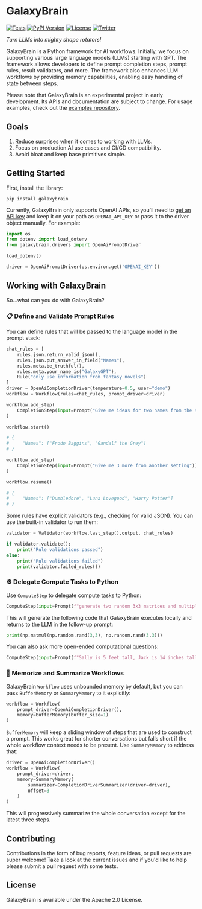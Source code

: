# GalaxyBrain

[![Tests](https://github.com/galaxybrain-labs/galaxybrain/actions/workflows/tests.yml/badge.svg)](https://github.com/galaxybrain-labs/galaxybrain/actions/workflows/tests.yml)
[![PyPI Version](https://img.shields.io/pypi/v/galaxybrain.svg)](https://pypi.python.org/pypi/galaxybrain)
[![License](https://img.shields.io/badge/License-Apache%202.0-blue.svg)](https://github.com/gitbucket/gitbucket/blob/master/LICENSE)
[![Twitter](https://img.shields.io/twitter/url/https/twitter.com/GetGalaxyBrain.svg?style=social&label=Follow%20%40GetGalaxyBrain)](https://twitter.com/GetGalaxyBrain)

_Turn LLMs into mighty shape rotators!_

GalaxyBrain is a Python framework for AI workflows. Initially, we focus on supporting various large language models (LLMs) starting with GPT. The framework allows developers to define prompt completion steps, prompt rules, result validators, and more. The framework also enhances LLM workflows by providing memory capabilities, enabling easy handling of state between steps.

Please note that GalaxyBrain is an experimental project in early development. Its APIs and documentation are subject to change. For usage examples, check out the [examples repository](https://github.com/galaxybrain-labs/galaxybrain-examples).

## Goals

1. Reduce surprises when it comes to working with LLMs.
1. Focus on production AI use cases and CI/CD compatibility.
1. Avoid bloat and keep base primitives simple.

## Getting Started
First, install the library:

```
pip install galaxybrain
```

Currently, GalaxyBrain only supports OpenAI APIs, so you'll need to [get an API key](https://beta.openai.com/account/api-keys) and keep it on your path as `OPENAI_API_KEY` or pass it to the driver object manually. For example:

```python
import os
from dotenv import load_dotenv
from galaxybrain.drivers import OpenAiPromptDriver

load_dotenv()

driver = OpenAiPromptDriver(os.environ.get('OPENAI_KEY'))
```

## Working with GalaxyBrain

So...what can you do with GalaxyBrain?

### 📋 Define and Validate Prompt Rules

You can define rules that will be passed to the language model in the prompt stack:

```python
chat_rules = [
    rules.json.return_valid_json(),
    rules.json.put_answer_in_field("Names"),
    rules.meta.be_truthful(),
    rules.meta.your_name_is("GalaxyGPT"),
    Rule("only use information from fantasy novels")
]
driver = OpenAiCompletionDriver(temperature=0.5, user="demo")
workflow = Workflow(rules=chat_rules, prompt_driver=driver)

workflow.add_step(
    CompletionStep(input=Prompt("Give me ideas for two names from the same setting"))
)

workflow.start()

# {
#     "Names": ["Frodo Baggins", "Gandalf the Grey"]
# }

workflow.add_step(
    CompletionStep(input=Prompt("Give me 3 more from another setting"))
)

workflow.resume()

# {
#     "Names": ["Dumbledore", "Luna Lovegood", "Harry Potter"]
# }
```

Some rules have explicit validators (e.g., checking for valid JSON). You can use the built-in validator to run them:

```python
validator = Validator(workflow.last_step().output, chat_rules)

if validator.validate():
    print("Rule validations passed")
else:
    print("Rule validations failed")
    print(validator.failed_rules())
```

### ⚙️ Delegate Compute Tasks to Python

Use `ComputeStep` to delegate compute tasks to Python:

```python
ComputeStep(input=Prompt(f"generate two random 3x3 matrices and multiply them"))
```

This will generate the following code that GalaxyBrain executes locally and returns to the LLM in the follow-up prompt:

```python
print(np.matmul(np.random.rand(3,3), np.random.rand(3,3)))
```

You can also ask more open-ended computational questions:
```python
ComputeStep(input=Prompt(f"Sally is 5 feet tall, Jack is 14 inches taller than Sally. How tall is Jack?"))
```

### 💾 Memorize and Summarize Workflows

GalaxyBrain `Workflow` uses unbounded memory by default, but you can pass `BufferMemory` or `SummaryMemory` to it explicitly:

```python
workflow = Workflow(
    prompt_driver=OpenAiCompletionDriver(),
    memory=BufferMemory(buffer_size=1)
)
```

`BufferMemory` will keep a sliding window of steps that are used to construct a prompt. This works great for shorter conversations but falls short if the whole workflow context needs to be present. Use `SummaryMemory` to address that:

```python
driver = OpenAiCompletionDriver()
workflow = Workflow(
    prompt_driver=driver,
    memory=SummaryMemory(
        summarizer=CompletionDriverSummarizer(driver=driver),
        offset=3
    )
)
```

This will progressively summarize the whole conversation except for the latest three steps.

## Contributing

Contributions in the form of bug reports, feature ideas, or pull requests are super welcome! Take a look at the current issues and if you'd like to help please submit a pull request with some tests.

## License

GalaxyBrain is available under the Apache 2.0 License.